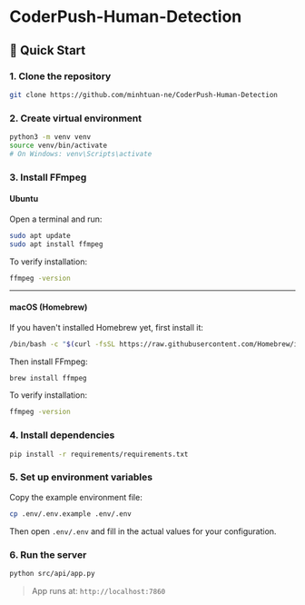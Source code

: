 # CoderPush-Human-Detection
## 🚀 Quick Start

### 1. Clone the repository

```bash
git clone https://github.com/minhtuan-ne/CoderPush-Human-Detection
```

### 2. Create virtual environment

```bash
python3 -m venv venv
source venv/bin/activate  
# On Windows: venv\Scripts\activate
```

### 3. Install FFmpeg

#### Ubuntu

Open a terminal and run:

```bash
sudo apt update
sudo apt install ffmpeg
````

To verify installation:

```bash
ffmpeg -version
```

---

#### macOS (Homebrew)

If you haven't installed Homebrew yet, first install it:

```bash
/bin/bash -c "$(curl -fsSL https://raw.githubusercontent.com/Homebrew/install/HEAD/install.sh)"
```

Then install FFmpeg:

```bash
brew install ffmpeg
```

To verify installation:

```bash
ffmpeg -version
```


### 4. Install dependencies

```bash
pip install -r requirements/requirements.txt
```

### 5. Set up environment variables

Copy the example environment file:

```bash
cp .env/.env.example .env/.env
```

Then open `.env/.env` and fill in the actual values for your configuration.


### 6. Run the server

```bash
python src/api/app.py
```

> App runs at: `http://localhost:7860`

